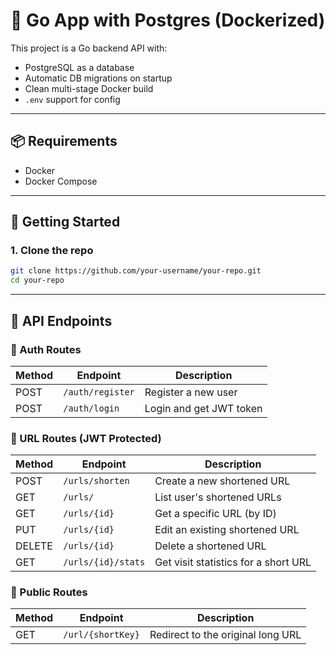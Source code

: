 
# 🐳 Go App with Postgres (Dockerized)

This project is a Go backend API with:

- PostgreSQL as a database
- Automatic DB migrations on startup
- Clean multi-stage Docker build
- `.env` support for config

---

## 📦 Requirements

- Docker
- Docker Compose

---

## 🚀 Getting Started

### 1. Clone the repo

```bash
git clone https://github.com/your-username/your-repo.git
cd your-repo
```

---

## 📡 API Endpoints

### 🔐 Auth Routes

| Method | Endpoint         | Description             |
|--------|------------------|-------------------------|
| POST   | `/auth/register` | Register a new user     |
| POST   | `/auth/login`    | Login and get JWT token |

### 🔗 URL Routes (JWT Protected)

| Method | Endpoint              | Description                          |
|--------|-----------------------|--------------------------------------|
| POST   | `/urls/shorten`       | Create a new shortened URL           |
| GET    | `/urls/`              | List user's shortened URLs           |
| GET    | `/urls/{id}`          | Get a specific URL (by ID)           |
| PUT    | `/urls/{id}`          | Edit an existing shortened URL       |
| DELETE | `/urls/{id}`          | Delete a shortened URL               |
| GET    | `/urls/{id}/stats`    | Get visit statistics for a short URL |

### 🚀 Public Routes

| Method | Endpoint             | Description                         |
|--------|----------------------|-------------------------------------|
| GET    | `/url/{shortKey}`    | Redirect to the original long URL   |

